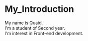 # My_Introduction
My name is Quaid.
<br>
I'm a student of Second year.
<br>
I'm interest in Front-end development.
